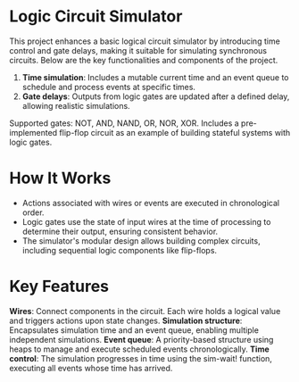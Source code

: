 # Logic Circuit Simulator
This project enhances a basic logical circuit simulator by introducing time control and gate delays, making it suitable for simulating synchronous circuits. Below are the key functionalities and components of the project.
1. **Time simulation**: Includes a mutable current time and an event queue to schedule and process events at specific times.
2. **Gate delays**: Outputs from logic gates are updated after a defined delay, allowing realistic simulations.

Supported gates: NOT, AND, NAND, OR, NOR, XOR. Includes a pre-implemented flip-flop circuit as an example of building stateful systems with logic gates.

# How It Works
- Actions associated with wires or events are executed in chronological order.
- Logic gates use the state of input wires at the time of processing to determine their output, ensuring consistent behavior.
- The simulator's modular design allows building complex circuits, including sequential logic components like flip-flops.

# Key Features
**Wires**: Connect components in the circuit. Each wire holds a logical value and triggers actions upon state changes.
**Simulation structure**: Encapsulates simulation time and an event queue, enabling multiple independent simulations.
**Event queue**: A priority-based structure using heaps to manage and execute scheduled events chronologically.
**Time control**: The simulation progresses in time using the sim-wait! function, executing all events whose time has arrived.
